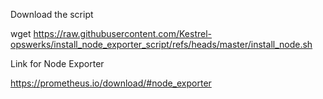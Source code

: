 Download the script

wget https://raw.githubusercontent.com/Kestrel-opswerks/install_node_exporter_script/refs/heads/master/install_node.sh

Link for Node Exporter

https://prometheus.io/download/#node_exporter
